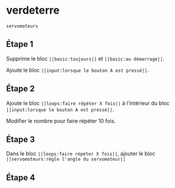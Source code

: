 # verdeterre

```package
servomoteurs
```

## Étape 1

Supprime le bloc ``||basic:toujours||`` et ``||basic:au démarrage||``.

Ajoute le bloc ``||input:lorsque le bouton A est pressé||``.

## Étape 2

Ajoute le bloc ``||loops:faire répéter X fois||`` à l'intérieur du bloc ``||input:lorsque le bouton A est pressé||``.

Modifier le nombre pour faire répéter 10 fois. 

## Étape 3 

Dans le bloc ``||loops:faire répéter X fois||``, ajouter le bloc ``||servomoteurs:règle l'angle du servomoteur||``

## Étape 4